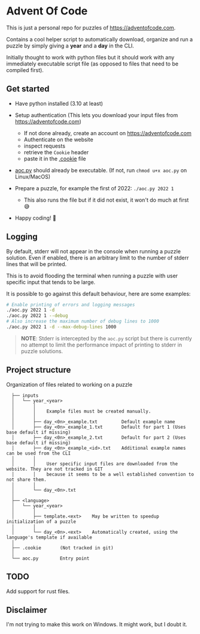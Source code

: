 # Advent Of Code

This is just a personal repo for puzzles of https://adventofcode.com.

Contains a cool helper script to automatically download, organize and run a
puzzle by simply giving a **year** and a **day** in the CLI.

Initially thought to work with python files but it should work with any immediately
executable script file (as opposed to files that need to be compiled first).

## Get started

- Have python installed (3.10 at least)

- Setup authentication
  (This lets you download your input files from https://adventofcode.com)

  - If not done already, create an account on https://adventofcode.com
  - Authenticate on the website
  - inspect requests
  - retrieve the `Cookie` header
  - paste it in the [.cookie](./.cookie) file

- [aoc.py](./aoc.py) should already be executable.
  (If not, run `chmod u+x aoc.py` on Linux/MacOS)

- Prepare a puzzle, for example the first of 2022: `./aoc.py 2022 1`

  - This also runs the file but if it did not exist, it won't do much at first 😅

- Happy coding! 🎉


## Logging

By default, stderr will not appear in the console when running a puzzle solution.
Even if enabled, there is an arbitrary limit to the number of stderr lines that
will be printed.

This is to avoid flooding the terminal when running a puzzle with user specific
input that tends to be large.

It is possible to go against this default behaviour, here are some examples:

```sh
# Enable printing of errors and logging messages
./aoc.py 2022 1 -d
./aoc.py 2022 1 --debug
# Also increase the maximum number of debug lines to 1000
./aoc.py 2022 1 -d --max-debug-lines 1000
```

> **NOTE**: Stderr is intercepted by the `aoc.py` script but there is currently
> no attempt to limit the performance impact of printing to stderr in puzzle
> solutions.

## Project structure

Organization of files related to working on a puzzle

```
  ├── inputs
  │   └── year_<year>
  │       │
  │       │    Example files must be created manually.
  │       │
  │       ├── day_<0n>_example.txt         Default example name
  │       ├── day_<0n>_example_1.txt       Default for part 1 (Uses base default if missing)
  │       ├── day_<0n>_example_2.txt       Default for part 2 (Uses base default if missing)
  │       ├── day_<0n>_example_<id>.txt    Additional example names can be used from the CLI
  │       │
  │       │    User specific input files are downloaded from the website. They are not tracked in GIT
  │       │    because it seems to be a well established convention to not share them.
  │       │
  │       └── day_<0n>.txt
  │
  ├── <language>
  │   └── year_<year>
  │       │
  │       ├── template.<ext>    May be written to speedup initialization of a puzzle
  │       │
  │       └── day_<0n>.<ext>    Automatically created, using the language's template if available
  │
  ├── .cookie       (Not tracked in git)
  │
  └── aoc.py        Entry point
```

## TODO

Add support for rust files.

## Disclaimer

I'm not trying to make this work on Windows. It might work, but I doubt it.
